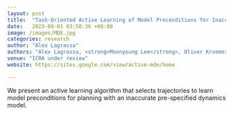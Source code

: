 ```yaml
---
layout: post
title:  "Task-Oriented Active Learning of Model Preconditions for Inaccurate Dynamics Models"
date:   2023-09-01 03:50:36 +00:00
image: /images/MDE.jpg
categories: research
author: "Alex Lagrassa"
authors: "Alex Lagrassa, <strong>Moonyoung Lee</strong>, Oliver Kroemer"
venue: "ICRA under review"
website: https://sites.google.com/view/active-mde/home

---
```

We present an active learning algorithm that selects trajectories to learn model preconditions for planning with an inaccurate pre-specified dynamics model. 